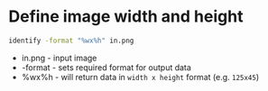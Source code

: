 # Define image width and height

```bash
identify -format "%wx%h" in.png
```

- in.png - input image
- -format - sets required format for output data
- %wx%h - will return data in ```width x height``` format (e.g. ```125x45```)
